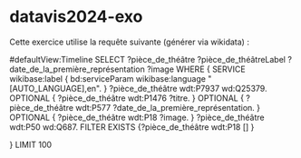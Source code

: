 # datavis2024-exo

Cette exercice utilise la requête suivante (générer via wikidata) : 

#defaultView:Timeline
SELECT ?pièce_de_théâtre ?pièce_de_théâtreLabel ?date_de_la_première_représentation ?image WHERE {
  SERVICE wikibase:label { bd:serviceParam wikibase:language "[AUTO_LANGUAGE],en". }
  ?pièce_de_théâtre wdt:P7937 wd:Q25379.
  OPTIONAL { ?pièce_de_théâtre wdt:P1476 ?titre. }
  OPTIONAL { ?pièce_de_théâtre wdt:P577 ?date_de_la_première_représentation. }
  OPTIONAL { ?pièce_de_théâtre wdt:P18 ?image. }
  ?pièce_de_théâtre wdt:P50 wd:Q687.
  FILTER EXISTS {?pièce_de_théâtre wdt:P18 [] }
  
}
LIMIT 100
